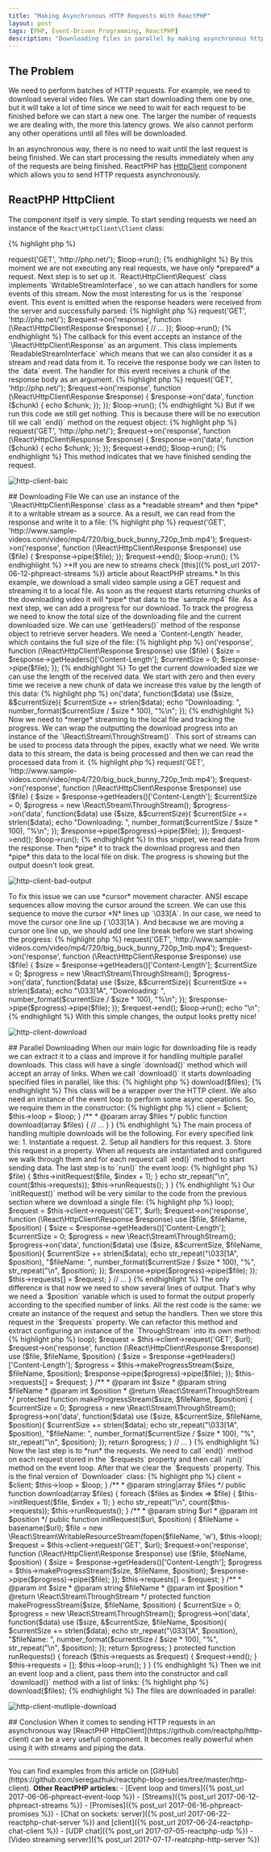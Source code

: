 ```yaml
---
title: "Making Asynchronous HTTP Requests With ReactPHP"
layout: post
tags: [PHP, Event-Driven Programming, ReactPHP]
description: "Downloading files in parallel by making asynchronous http requests in PHP with ReactPHP"
---
```


## The Problem
We need to perform batches of HTTP requests. For example, we need to download several video files. We can start downloading them one by one, but it will take a lot of time since we need to wait for each request to be finished before we can start a new one. The larger the number of requests we are dealing with, the more this latency grows. We also cannot perform any other operations until all files will be downloaded.

In an asynchronous way, there is no need to wait until the last request is being finished. We can start processing the results immediately when any of the requests are being finished. ReactPHP has [HttpClient](http://reactphp.org/http-client/) component which allows you to send HTTP requests asynchronously.

## ReactPHP HttpClient

The component itself is very simple. To start sending requests we need an instance of the `React\HttpClient\Client` class:

{% highlight php %}
<?php

$loop = React\EventLoop\Factory::create();
$client = new React\HttpClient\Client($loop);
{% endhighlight %}

`Client` class is very simple and its interface consists of the one `request()` method. It accepts a request method, URL,§ optional additional headers and returns an instance of the `React\HttpClient\Request` class. Let's create a `GET` request to `https://php.net`:
{% highlight php %}
<?php

$loop = React\EventLoop\Factory::create();
$client = new React\HttpClient\Client($loop);

$request = $client->request('GET', 'http://php.net/');

$loop->run();
{% endhighlight %}

By this moment we are not executing any real requests, we have only *prepared* a request. Next step is to set up it.

`React\HttpClient\Request` class implements `WritableStreamInterface`, so we can attach handlers for some events of this stream. Now the most interesting for us is the `response` event. This event is emitted when the response headers were received from the server and successfully parsed:

{% highlight php %}
<?php

$loop = React\EventLoop\Factory::create();
$client = new React\HttpClient\Client($loop);

$request = $client->request('GET', 'http://php.net/');
$request->on('response', function (\React\HttpClient\Response $response) {
    // ...     
});

$loop->run();
{% endhighlight %}

The callback for this event accepts an instance of the `\React\HttpClient\Response` as an argument. This class implements `ReadableStreamInterface` which means that we can also consider it as a stream and read data from it. To receive the response body we can listen to the `data` event. The handler for this event receives a chunk of the response body as an argument. 

{% highlight php %}
<?php

$loop = React\EventLoop\Factory::create();
$client = new React\HttpClient\Client($loop);

$request = $client->request('GET', 'http://php.net/');
$request->on('response', function (\React\HttpClient\Response $response) {
    $response->on('data', function ($chunk) {
        echo $chunk;
    });
}); 

$loop->run();
{% endhighlight %}

But if we run this code we still get nothing. This is because there will be no execution till we call `end()` method on the request object:

{% highlight php %}
<?php

$loop = React\EventLoop\Factory::create();
$client = new React\HttpClient\Client($loop);

$request = $client->request('GET', 'http://php.net/');
$request->on('response', function (\React\HttpClient\Response $response) {
    $response->on('data', function ($chunk) {
        echo $chunk;
    });
}); 

$request->end();
$loop->run();
{% endhighlight %}

This method indicates that we have finished sending the request.

<p class="">
    <img src="/assets/images/posts/reactphp/http-client-basic.gif" alt="http-client-baic" class="">
</p>

## Downloading File

We can use an instance of the `\React\HttpClient\Response` class as a *readable stream* and then *pipe* it to a writable stream as a source. As a result, we can read from the response and write it to a file:

{% highlight php %}
<?php

$loop = React\EventLoop\Factory::create();
$client = new React\HttpClient\Client($loop);

$file = new \React\Stream\WritableResourceStream(fopen('sample.mp4', 'w'), $loop);
$request = $client->request('GET', 'http://www.sample-videos.com/video/mp4/720/big_buck_bunny_720p_1mb.mp4');

$request->on('response', function (\React\HttpClient\Response $response) use ($file) {
    $response->pipe($file);
});

$request->end();
$loop->run();
{% endhighlight %}

>*If you are new to streams check [this]({% post_url 2017-06-12-phpreact-streams %}) article about ReactPHP streams.*

In this example, we download a small video sample using a GET request and streaming it to a local file. As soon as the request starts returning chunks of the downloading video it will *pipe* that data to the `sample.mp4` file. 

As a next step, we can add a progress for our download. To track the progress we need to know the total size of the downloading file and the current downloaded size. We can use `getHeaders()` method of the response object to retrieve server headers. We need a `Content-Length` header, which contains the full size of the file:

{% highlight php %}
<?php

$request->on('response', function (\React\HttpClient\Response $response) use ($file) {
    $size = $response->getHeaders()['Content-Length'];
    $currentSize = 0;

    $response->pipe($file);
});
{% endhighlight %}

To get the current downloaded size we can use the length of the received data. We start with zero and then every time we receive a new chunk of data we increase this value by the length of this data:

{% highlight php %}
<?php
$response->on('data', function($data) use ($size, &$currentSize){
    $currentSize += strlen($data);
    echo "Downloading: ", number_format($currentSize / $size * 100), "%\n";
});
{% endhighlight %}

Now we need to *merge* streaming to the local file and tracking the progress. We can wrap the outputting the download progress into an instance of the `\React\Stream\ThroughStream()`. This sort of streams can be used to process data through the pipes, exactly what we need. We write data to this stream, the data is being processed and then we can read the processed data from it. 

{% highlight php %}
<?php

$loop = React\EventLoop\Factory::create();
$client = new React\HttpClient\Client($loop);
$file = new \React\Stream\WritableResourceStream(fopen('sample.mp4', 'w'), $loop);

$request = $client->request('GET', 'http://www.sample-videos.com/video/mp4/720/big_buck_bunny_720p_1mb.mp4');

$request->on('response', function (\React\HttpClient\Response $response) use ($file) {
    $size = $response->getHeaders()['Content-Length'];
    $currentSize = 0;

    $progress = new \React\Stream\ThroughStream();
    $progress->on('data', function($data) use ($size, &$currentSize){
        $currentSize += strlen($data);
        echo "Downloading: ", number_format($currentSize / $size * 100), "%\n";
    });

    $response->pipe($progress)->pipe($file);
});

$request->end();
$loop->run();
{% endhighlight %}

In this snippet, we read data from the response. Then *pipe* it to track the download progress and then *pipe* this data to the local file on disk. The progress is showing but the output doesn't look great.

<p class="">
    <img src="/assets/images/posts/reactphp/http-client-bad-output.gif" alt="http-client-bad-output" class="">
</p>

To fix this issue we can use *cursor* movement character. ANSI escape sequences allow moving the cursor around the screen. We can use this sequence to move the cursor *N* lines up `\033[<N>A`. In our case, we need to move the cursor one line up (`\033[1A`). And because we are moving a cursor one line up, we should add one line break before we start showing the progress:


{% highlight php %}
<?php

$loop = React\EventLoop\Factory::create();
$client = new React\HttpClient\Client($loop);
$file = new \React\Stream\WritableResourceStream(fopen('sample.mp4', 'w'), $loop);

$request = $client->request('GET', 'http://www.sample-videos.com/video/mp4/720/big_buck_bunny_720p_1mb.mp4');

$request->on('response', function (\React\HttpClient\Response $response) use ($file) {
    $size = $response->getHeaders()['Content-Length'];
    $currentSize = 0;

    $progress = new \React\Stream\ThroughStream();
    $progress->on('data', function($data) use ($size, &$currentSize){
        $currentSize += strlen($data);
        echo "\033[1A", "Downloading: ", number_format($currentSize / $size * 100), "%\n";
    });

    $response->pipe($progress)->pipe($file);
});

$request->end();
$loop->run();

echo "\n";
{% endhighlight %}

With this simple changes, the output looks pretty nice!

<p class="">
    <img src="/assets/images/posts/reactphp/http-client-download.gif" alt="http-client-download" class="">
</p>


## Parallel Downloading
When our main logic for downloading file is ready we can extract it to a class and improve it for handling multiple parallel downloads. This class will have a single `download()` method which will accept an array of links. When we call `download()` it starts downloading specified files in parallel, like this:

{% highlight php %}
<?php

// ...

$loop = React\EventLoop\Factory::create();
$client = React\HttpClient\Client($loop);

$files = [
    'http://www.sample-videos.com/video/mp4/720/big_buck_bunny_720p_1mb.mp4',
    'http://www.sample-videos.com/video/mp4/720/big_buck_bunny_720p_2mb.mp4',
    'http://www.sample-videos.com/video/mp4/720/big_buck_bunny_720p_5mb.mp4',
];

(new Downloader($loop, $client))->download($files);
{% endhighlight %}

This class will be a wrapper over the HTTP client. We also need an instance of the event loop to perform some async operations. So, we require them in the constructor:

{% highlight php %}
<?php

class Downloader
{
     /**
     * @var React\EventLoop\LoopInterface;
     */
    private $loop;

    /**
     * @var \React\HttpClient\Client
     */
    protected $client;

    /**
     * @param Client $client
     * @param LoopInterface $loop
     */
    public function __construct(Client $client, LoopInterface $loop)
    {
        $this->client = $client;
        $this->loop = $loop;
    }

    /**
     * @param array $files
     */
    public function download(array $files)
    {
        // ...
    }
}
{% endhighlight %}

The main process of handling multiple downloads will be the following. For every specified link we:

1. Instantiate a request.
2. Setup all handlers for this request.
3. Store this request in a property.

When all requests are instantiated and configured we walk through them and for each request call `end()` method to start sending data. The last step is to `run()` the event loop:

{% highlight php %}
<?php

class Downloader
{
    // ...

    /**
     * @param array $files
     */
    public function download(array $files)
    {
        foreach ($files as $index => $file) {
            $this->initRequest($file, $index + 1);
        }

        echo str_repeat("\n", count($this->requests));

        $this->runRequests();
    }
}
{% endhighlight %}

Our `initRequest()` method will be very similar to the code from the previous section where we download a single file:

{% highlight php %}
<?php

class Downloader
{
    // ... 

    /**
     * @param string $url
     * @param int $position
     */
    public function initRequest($url, $position)
    {
        $fileName = basename($url);
        $file = new \React\Stream\WritableResourceStream(fopen($fileName, 'w'), $this->loop);

        $request = $this->client->request('GET', $url);
        $request->on('response', function (\React\HttpClient\Response $response) use ($file, $fileName, $position) {
            $size = $response->getHeaders()['Content-Length'];
            $currentSize = 0;

            $progress = new \React\Stream\ThroughStream();
            $progress->on('data', function($data) use ($size, &$currentSize, $fileName, $position){
                $currentSize += strlen($data);
                echo str_repeat("\033[1A", $position), 
                    "$fileName: ", number_format($currentSize / $size * 100), "%", 
                    str_repeat("\n", $position);
            });

            $response->pipe($progress)->pipe($file);
        });

        $this->requests[] = $request;
    }
    // ...
}
{% endhighlight %}

The only difference is that now we need to show several lines of output. That's why we need a `$position` variable which is used to format the output properly according to the specified number of links. All the rest code is the same: we create an instance of the request and setup the handlers. Then we store this request in the `$requests` property. 
We can refactor this method and extract configuring an instance of the `ThroughStream` into its own method:

{% highlight php %}
<?php

class Downloader
{
    // ... 

    /**
     * @param string $url
     * @param int $position
     */
    public function initRequest($url, $position)
    {
        $fileName = basename($url);
        $file = new \React\Stream\WritableResourceStream(fopen($fileName, 'w'), $this->loop);

        $request = $this->client->request('GET', $url);
        $request->on('response', function (\React\HttpClient\Response $response) use ($file, $fileName, $position) {
            $size = $response->getHeaders()['Content-Length'];
            $progress = $this->makeProgressStream($size, $fileName, $position);
            $response->pipe($progress)->pipe($file);
        });

        $this->requests[] = $request;
    }

    /**
     * @param int $size
     * @param string $fileName
     * @param int $position
     * @return \React\Stream\ThroughStream
     */
    protected function makeProgressStream($size, $fileName, $position)
    {
        $currentSize = 0;

        $progress = new \React\Stream\ThroughStream();
        $progress->on('data', function($data) use ($size, &$currentSize, $fileName, $position){
            $currentSize += strlen($data);
            echo str_repeat("\033[1A", $position), 
                "$fileName: ", number_format($currentSize / $size * 100), "%",
                str_repeat("\n", $position);
        });

        return $progress;
    }

    // ...
}
{% endhighlight %}

Now the last step is to *run* the requests. We need to call `end()` method on each request stored in the `$requests` property and then call `run()` method on the event loop. After that we clear the `$requests` property. This is the final version of `Downloader` class:

{% highlight php %}
<?php

class Downloader
{
    /**
     * @var React\EventLoop\LoopInterface;
     */
    private $loop;

    /**
     * @var \React\HttpClient\Client
     */
    protected $client;

    /**
     * @var array
     */
    private $requests = [];

    /**
     * @param Client $client
     * @param LoopInterface $loop
     */
    public function __construct(Client $client, LoopInterface $loop)
    {
        $this->client = $client;
        $this->loop = $loop;
    }

    /**
     * @param string|array $files
     */
    public function download(array $files)
    {
        foreach ($files as $index => $file) {
            $this->initRequest($file, $index + 1);
        }

        echo str_repeat("\n", count($this->requests));

        $this->runRequests();
    }

    /**
     * @param string $url
     * @param int $position
     */
    public function initRequest($url, $position)
    {
        $fileName = basename($url);
        $file = new \React\Stream\WritableResourceStream(fopen($fileName, 'w'), $this->loop);

        $request = $this->client->request('GET', $url);
        $request->on('response', function (\React\HttpClient\Response $response) use ($file, $fileName, $position) {
            $size = $response->getHeaders()['Content-Length'];
            $progress = $this->makeProgressStream($size, $fileName, $position);
            $response->pipe($progress)->pipe($file);
        });

        $this->requests[] = $request;
    }

    /**
     * @param int $size
     * @param string $fileName
     * @param int $position
     * @return \React\Stream\ThroughStream
     */
    protected function makeProgressStream($size, $fileName, $position)
    {
        $currentSize = 0;

        $progress = new \React\Stream\ThroughStream();
        $progress->on('data', function($data) use ($size, &$currentSize, $fileName, $position){
            $currentSize += strlen($data);
            echo str_repeat("\033[1A", $position), 
                "$fileName: ", number_format($currentSize / $size * 100), "%",
                str_repeat("\n", $position);
        });

        return $progress;
    }

    protected function runRequests()
    {
        foreach ($this->requests as $request) {
            $request->end();
        }

        $this->requests = [];

        $this->loop->run();
    }
}
{% endhighlight %}

Then we init an event loop and a client, pass them into the constructor and call `download()` method with a list of links:

{% highlight php %}
<?php

$loop = React\EventLoop\Factory::create();
$client = new React\HttpClient\Client($loop);

$files = [
    'http://www.sample-videos.com/video/mp4/720/big_buck_bunny_720p_1mb.mp4',
    'http://www.sample-videos.com/video/mp4/720/big_buck_bunny_720p_2mb.mp4',
    'http://www.sample-videos.com/video/mp4/720/big_buck_bunny_720p_5mb.mp4',
];

(new Downloader($client, $loop))->download($files);
{% endhighlight %}

The files are downloaded in parallel:

<p class="">
    <img src="/assets/images/posts/reactphp/http-client-download-parallel.gif" alt="http-client-mutliple-download" class="">
</p>

## Conclusion

When it comes to sending HTTP requests in an asynchronous way [ReactPHP HttpClient](https://github.com/reactphp/http-client) can be a very usefull component. It becomes really powerful when using it with streams and piping the data.

<hr>

You can find examples from this article on [GitHub](https://github.com/seregazhuk/reactphp-blog-series/tree/master/http-client).

<strong>Other ReactPHP articles:</strong>

- [Event loop and timers]({% post_url 2017-06-06-phpreact-event-loop %})
- [Streams]({% post_url 2017-06-12-phpreact-streams %})
- [Promises]({% post_url 2017-06-16-phpreact-promises %})
- [Chat on sockets: server]({% post_url 2017-06-22-reactphp-chat-server %}) and  [client]({% post_url 2017-06-24-reactphp-chat-client %})
- [UDP chat]({% post_url 2017-07-05-reactphp-udp %})
- [Video streaming server]({% post_url 2017-07-17-reatcphp-http-server %})